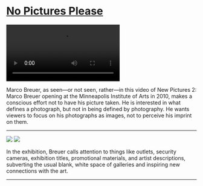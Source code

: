 # [No Pictures Please](http://artsmia.github.io/griot/#/stories/1422)

<video src='http://cdn.dx.artsmia.org/videos/marco-brewer.mp4'></video>

Marco Breuer, as seen—or not seen, rather—in this video of New Pictures 2: Marco Breuer opening at the Minneapolis Institute of Arts in 2010, makes a conscious effort not to have his picture taken. He is interested in what defines a photograph, but not in being defined by photography. He wants viewers to focus on his photographs as images, not to perceive his imprint on them. 

---

![](http://cdn.dx.artsmia.org/thumbs/tn_100311_mia336_8646.jpg)
![](http://cdn.dx.artsmia.org/thumbs/tn_100311_mia177_138.jpg)

In the exhibition, Breuer calls attention to things like outlets, security cameras, exhibition titles, promotional materials, and artist descriptions, subverting the usual blank, white space of galleries and inspiring new connections with the art.

---
